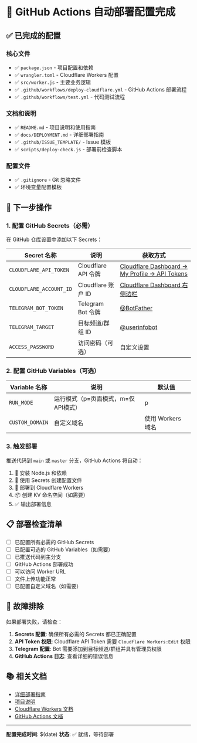 # 🚀 GitHub Actions 自动部署配置完成

## ✅ 已完成的配置

### 核心文件
- ✅ `package.json` - 项目配置和依赖
- ✅ `wrangler.toml` - Cloudflare Workers 配置
- ✅ `src/worker.js` - 主要业务逻辑
- ✅ `.github/workflows/deploy-cloudflare.yml` - GitHub Actions 部署流程
- ✅ `.github/workflows/test.yml` - 代码测试流程

### 文档和说明
- ✅ `README.md` - 项目说明和使用指南
- ✅ `docs/DEPLOYMENT.md` - 详细部署指南
- ✅ `.github/ISSUE_TEMPLATE/` - Issue 模板
- ✅ `scripts/deploy-check.js` - 部署前检查脚本

### 配置文件
- ✅ `.gitignore` - Git 忽略文件
- ✅ 环境变量配置模板

## 🎯 下一步操作

### 1. 配置 GitHub Secrets（必需）

在 GitHub 仓库设置中添加以下 Secrets：

| Secret 名称 | 说明 | 获取方式 |
|-------------|------|----------|
| `CLOUDFLARE_API_TOKEN` | Cloudflare API 令牌 | [Cloudflare Dashboard → My Profile → API Tokens](https://dash.cloudflare.com/profile/api-tokens) |
| `CLOUDFLARE_ACCOUNT_ID` | Cloudflare 账户 ID | [Cloudflare Dashboard 右侧边栏](https://dash.cloudflare.com/) |
| `TELEGRAM_BOT_TOKEN` | Telegram Bot 令牌 | [@BotFather](https://t.me/botfather) |
| `TELEGRAM_TARGET` | 目标频道/群组 ID | [@userinfobot](https://t.me/userinfobot) |
| `ACCESS_PASSWORD` | 访问密码（可选） | 自定义设置 |

### 2. 配置 GitHub Variables（可选）

| Variable 名称 | 说明 | 默认值 |
|---------------|------|--------|
| `RUN_MODE` | 运行模式（p=页面模式，m=仅API模式） | p |
| `CUSTOM_DOMAIN` | 自定义域名 | 使用 Workers 域名 |

### 3. 触发部署

推送代码到 `main` 或 `master` 分支，GitHub Actions 将自动：

1. 🔧 安装 Node.js 和依赖
2. 📝 使用 Secrets 创建配置文件
3. 🚀 部署到 Cloudflare Workers
4. 📦 创建 KV 命名空间（如需要）
5. ✅ 输出部署信息

## 📋 部署检查清单

- [ ] 已配置所有必需的 GitHub Secrets
- [ ] 已配置可选的 GitHub Variables（如需要）
- [ ] 已推送代码到主分支
- [ ] GitHub Actions 部署成功
- [ ] 可以访问 Worker URL
- [ ] 文件上传功能正常
- [ ] 已配置自定义域名（如需要）

## 🔧 故障排除

如果部署失败，请检查：

1. **Secrets 配置**: 确保所有必需的 Secrets 都已正确配置
2. **API Token 权限**: Cloudflare API Token 需要 `Cloudflare Workers:Edit` 权限
3. **Telegram 配置**: Bot 需要添加到目标频道/群组并具有管理员权限
4. **GitHub Actions 日志**: 查看详细的错误信息

## 📚 相关文档

- [详细部署指南](docs/DEPLOYMENT.md)
- [项目说明](README.md)
- [Cloudflare Workers 文档](https://developers.cloudflare.com/workers/)
- [GitHub Actions 文档](https://docs.github.com/en/actions)

---

**配置完成时间**: $(date)
**状态**: ✅ 就绪，等待部署